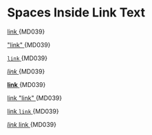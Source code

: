 # Spaces Inside Link Text

[ link ](https://example.com/) {MD039}

[ "link" ](https://example.com/) {MD039}

[ `link` ](https://example.com/) {MD039}

[ *link* ](https://example.com/) {MD039}

[ __link__ ](https://example.com/) {MD039}

[ link "link" ](https://example.com/) {MD039}

[ link `link` ](https://example.com/) {MD039}

[ *link* link ](https://example.com/) {MD039}

<!-- markdownlint-configure-file {
  "no-generic-link-name": false
} -->